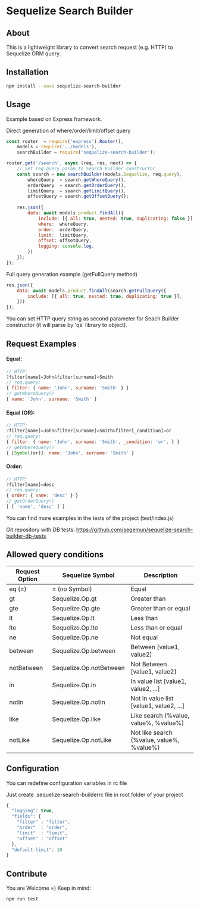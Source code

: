 # Sequelize Search Builder
## About
This is a lightweight library to convert search request (e.g. HTTP) to Sequelize ORM query.

## Installation
```bash
npm install --save sequelize-search-builder
```

## Usage
Example based on Express framework.

Direct generation of where/order/limit/offset query
```javascript
const router  = require('express').Router(),
    models = require('../models'),
    searchBuilder = require('sequelize-search-builder');

router.get('/search', async (req, res, next) => {
    // Set req.query param to Search Builder constructor
    const search = new searchBuilder(models.Sequelize, req.query),
        whereQuery  = search.getWhereQuery(),
        orderQuery  = search.getOrderQuery(),
        limitQuery  = search.getLimitQuery(),
        offsetQuery = search.getOffsetQuery();
    
    res.json({
        data: await models.product.findAll({
            include: [{ all: true, nested: true, duplicating: false }],
            where:  whereQuery,
            order:  orderQuery,
            limit:  limitQuery,
            offset: offsetQuery,
            logging: console.log,
        })
    });
});
```
Full query generation example (getFullQuery method)
```javascript
res.json({
    data: await models.product.findAll(search.getFullQuery({
        include: [{ all: true, nested: true, duplicating: true }],
    }))
});
```

You can set HTTP query string as second parameter for Seach Builder constructor (it will parse by 'qs' library to object).

## Request Examples

#### Equal:
```javascript
// HTTP:
?filter[name]=John&filter[surname]=Smith
// req.query:
{ filter: { name: 'John', surname: 'Smith' } }
// getWhereQuery()
{ name: 'John', surname: 'Smith' }
```

#### Equal (OR):
```javascript
// HTTP:
?filter[name]=John&filter[surname]=Smith&filter[_condition]=or
// req.query:
{ filter: { name: 'John', surname: 'Smith', _condition: 'or', } }
// getWhereQuery()
{ [Symbol(or)]: name: 'John', surname: 'Smith' }
```

#### Order:
```javascript
// HTTP:
?filter[name]=desc
// req.query:
{ order: { name: 'desc' } }
// getOrderQuery()
[ [ 'name', 'desc' ] ]
```

You can find more examples in the tests of the project (test/index.js)

Git repository with DB tests: https://github.com/segemun/sequelize-search-builder-db-tests

## Allowed query conditions
| Request Option|Sequelize Symbol|Description |
|---------|-----|------------|
| eq (=)  | = (no Symbol) | Equal
| gt     |   Sequelize.Op.gt | Greater than
| gte      |    Sequelize.Op.gte | Greater than or equal
| lt      |    Sequelize.Op.lt | Less than
| lte      |    Sequelize.Op.lte | Less than or equal
| ne      |    Sequelize.Op.ne | Not equal
| between      |    Sequelize.Op.between | Between [value1, value2]
| notBetween      |    Sequelize.Op.notBetween | Not Between [value1, value2]
| in     |    Sequelize.Op.in | In value list [value1, value2, ...]
| notIn     |    Sequelize.Op.notIn | Not in value list [value1, value2, ...]
| like     |    Sequelize.Op.like | Like search (%value, value%, %value%)
| notLike     |    Sequelize.Op.notLike | Not like search (%value, value%, %value%)

## Configuration

You can redefine configuration variables in rc file

Just create .sequelize-search-builderrc file in root folder of your project

```javascript
{
  "logging": true, 
  "fields": {
    "filter" : "filter",
    "order"  : "order",
    "limit"  : "limit",
    "offset" : "offset"
  },
  "default-limit": 10
}
```


## Contribute
You are Welcome =)
Keep in mind:
```sh
npm run test
```
